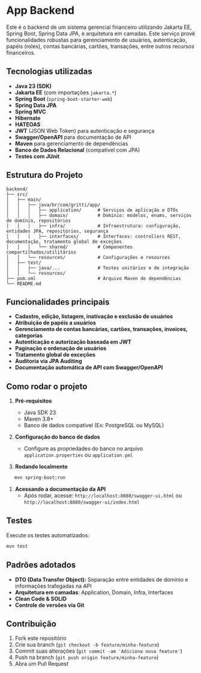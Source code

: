 # App Backend
Este é o backend de um sistema gerencial financeiro utilizando Jakarta EE, Spring Boot, Spring Data JPA, e arquitetura em camadas. Este serviço provê funcionalidades robustas para gerenciamento de usuários, autenticação, papéis (roles), contas bancárias, cartões, transações, entre outros recursos financeiros.
## Tecnologias utilizadas
- **Java 23 (SDK)**
- **Jakarta EE** (com importações `jakarta.*`)
- **Spring Boot** (`spring-boot-starter-web`)
- **Spring Data JPA**
- **Spring MVC**
- **Hibernate**
- **HATEOAS**
- **JWT** (JSON Web Token) para autenticação e segurança
- **Swagger/OpenAPI** para documentação de API
- **Maven** para gerenciamento de dependências
- **Banco de Dados Relacional** (compatível com JPA)
- **Testes com JUnit**

## Estrutura do Projeto
``` 
backend/
├── src/
│   ├── main/
│   │   ├── java/br/com/gritti/app/
│   │   │   ├── application/      # Serviços de aplicação e DTOs
│   │   │   ├── domain/           # Domínio: modelos, enums, serviços de domínio, repositórios
│   │   │   ├── infra/            # Infraestrutura: configuração, entidades JPA, repositórios, segurança
│   │   │   ├── interfaces/       # Interfaces: controllers REST, documentação, tratamento global de exceções
│   │   │   └── shared/           # Componentes compartilhados/utilitários
│   │   └── resources/            # Configurações e resources
│   ├── test/
│   │   ├── java/...              # Testes unitários e de integração
│   │   └── resources/
├── pom.xml                       # Arquivo Maven de dependências
└── README.md
```
## Funcionalidades principais
- **Cadastro, edição, listagem, inativação e exclusão de usuários**
- **Atribuição de papéis a usuários**
- **Gerenciamento de contas bancárias, cartões, transações, invoices, categorias**
- **Autenticação e autorização baseada em JWT**
- **Paginação e ordenação de usuários**
- **Tratamento global de exceções**
- **Auditoria via JPA Auditing**
- **Documentação automática de API com Swagger/OpenAPI**

## Como rodar o projeto
1. **Pré-requisitos**
    - Java SDK 23
    - Maven 3.8+
    - Banco de dados compatível (Ex: PostgreSQL ou MySQL)

2. **Configuração do banco de dados**
    - Configure as propriedades do banco no arquivo `application.properties` ou `application.yml`

3. **Rodando localmente**
``` bash
   mvn spring-boot:run
```
1. **Acessando a documentação da API**
    - Após rodar, acesse: `http://localhost:8080/swagger-ui.html` ou `http://localhost:8080/swagger-ui/index.html`

## Testes
Execute os testes automatizados:
``` bash
mvn test
```
## Padrões adotados
- **DTO (Data Transfer Object):** Separação entre entidades de domínio e informações trafegadas na API
- **Arquitetura em camadas**: Application, Domain, Infra, Interfaces
- **Clean Code & SOLID**
- **Controle de versões via Git**

## Contribuição
1. Fork este repositório
2. Crie sua branch (`git checkout -b feature/minha-feature`)
3. Commit suas alterações (`git commit -am 'Adiciona nova feature'`)
4. Push na branch (`git push origin feature/minha-feature`)
5. Abra um Pull Request
